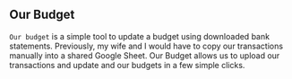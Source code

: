 ## Our Budget
`Our budget` is a simple tool to update a budget using downloaded bank statements.  Previously, my wife and I would have to copy our transactions manually into a shared Google Sheet.  Our Budget allows us to upload our transactions and update and our budgets in a few simple clicks.
